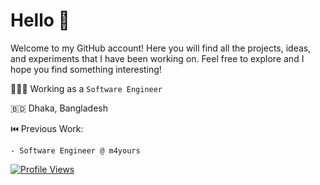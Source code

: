 # Hello 👋

Welcome to my GitHub account! Here you will find all the projects, ideas, and experiments that I have been working on. Feel free to explore and I hope you find something interesting!

🧑🏻‍💻 Working as a `Software Engineer`

🇧🇩 Dhaka, Bangladesh


⏮️ Previous Work:
```
- Software Engineer @ m4yours
```

[![Profile Views](https://komarev.com/ghpvc/?username=golamrabbiazad&label=Profile%20views&color=0e75b6&style=flat)](https://komarev.com/ghpvc/?username=golamrabbiazad&label=Profile%20views&color=0e75b6&style=flat)
